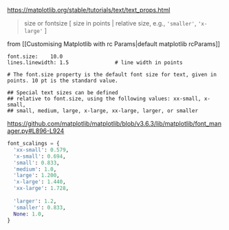 
https://matplotlib.org/stable/tutorials/text/text_props.html
> size or fontsize [ size in points | relative size, e.g., `'smaller'`, `'x-large'` ]

from [[Customising Matplotlib with rc Params|default matplotlib rcParams]]

```text
font.size:    10.0
lines.linewidth: 1.5               # line width in points

# The font.size property is the default font size for text, given in points. 10 pt is the standard value.

## Special text sizes can be defined
## relative to font.size, using the following values: xx-small, x-small,
## small, medium, large, x-large, xx-large, larger, or smaller
```


https://github.com/matplotlib/matplotlib/blob/v3.6.3/lib/matplotlib/font_manager.py#L896-L924

```python
font_scalings = {
  'xx-small': 0.579,
  'x-small': 0.694,
  'small': 0.833,
  'medium': 1.0,
  'large': 1.200,
  'x-large': 1.440,
  'xx-large': 1.728,
  
  'larger': 1.2,
  'smaller': 0.833,
  None: 1.0,
}
```